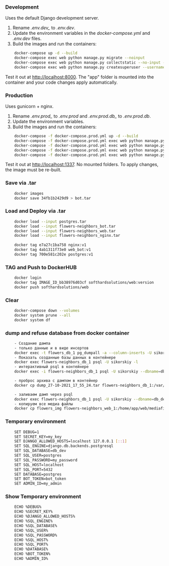 ### Development

Uses the default Django development server.

1. Rename *.env.dev_* to *.env.dev*.
2. Update the environment variables in the *docker-compose.yml* and *.env.dev* files.
3. Build the images and run the containers:
```sh
    docker-compose up -d --build
    docker-compose exec web python manage.py migrate --noinput
    docker-compose exec web python manage.py collectstatic --no-input --clear
    docker-compose exec web python manage.py createsuperuser --username Sikorskiy --email numbern19@gmail.com
```
Test it out at [http://localhost:8000](http://localhost:8000). The "app" folder is mounted into the container and your code changes apply automatically.

### Production
Uses gunicorn + nginx.
1. Rename *.env.prod_* to *.env.prod* and *.env.prod.db_* to *.env.prod.db*. 
2. Update the environment variables.
3. Build the images and run the containers:
```sh
    docker-compose -f docker-compose.prod.yml up -d --build
    docker-compose -f docker-compose.prod.yml exec web python manage.py makemigrations --noinput
    docker-compose -f docker-compose.prod.yml exec web python manage.py migrate --noinput
    docker-compose -f docker-compose.prod.yml exec web python manage.py collectstatic --no-input --clear
    docker-compose -f docker-compose.prod.yml exec web python manage.py createsuperuser --username sikorskiy --email numbern19@gmail.com
```
Test it out at [http://localhost:1337](http://localhost:1337). No mounted folders. To apply changes, the image must be re-built.

### Save via .tar 
```sh
    docker images
    docker save 34fb1b2429d9 > bot.tar
```
### Load and Deploy via .tar 
```sh
    docker load --input postgres.tar
    docker load --input flowers-neighbors_bot.tar
    docker load --input flowers-neighbors_web.tar
    docker load --input flowers-neighbors_nginx.tar
    
    docker tag e7a27c1ba758 nginx:v1
    docker tag 4ab1311f73e0 web_bot:v1
    docker tag 700e581c202e postgres:v1
```
### TAG and Push to DockerHUB 
```sh
    docker login
    docker tag IMAGE_ID_bb38976d03cf softhardsolutions/web:version
    docker push softhardsolutions/web
```
### Clear
```sh
    docker-compose down --volumes
    docker system prune --all
    docker system df
```

### dump and refuse database from docker container
```sh
    - Создание дампа 
    - только данные и в виде инсертов
    docker exec -t flowers_db_1 pg_dumpall -a --column-inserts -U sikorskiy > dump_`date +%d-%m-%Y"_"%H_%M_%S`.sql
    - Показать созданные базы данных в контейнере
    docker exec flowers-neighbors_db_1 psql -U sikorskiy -l
    - интерактивный psql в контейнере
    docker exec -i flowers-neighbors_db_1 psql -U sikorskiy --dbname=db_dev

    - проброс архива с дампом в контейнер
    docker cp dump_27-10-2021_17_55_24.tar flowers-neighbors_db_1:/var/lib/postgresql/data

    - заливаем дамп через psql
    docker exec flowers-neighbors_db_1 psql -U sikorskiy --dbname=db_dev -f /var/lib/postgresql/data/dump_27-10-2021_17_55_24.sql
    - копируем все медиа файлы
    docker cp flowers_img flowers-neighbors_web_1:/home/app/web/mediafiles/
```

### Temporary environment
```sh
    SET DEBUG=1
    SET SECRET_KEY=my_key
    SET DJANGO_ALLOWED_HOSTS=localhost 127.0.0.1 [::1]
    SET SQL_ENGINE=django.db.backends.postgresql
    SET SQL_DATABASE=db_dev
    SET SQL_USER=postgres
    SET SQL_PASSWORD=my_password
    SET SQL_HOST=localhost
    SET SQL_PORT=5432
    SET DATABASE=postgres
    SET BOT_TOKEN=bot_token
    SET ADMIN_ID=my_admin
```
### Show Temporary environment
```sh
    ECHO %DEBUG%
    ECHO %SECRET_KEY%
    ECHO %DJANGO_ALLOWED_HOSTS%
    ECHO %SQL_ENGINE%
    ECHO %SQL_DATABASE%
    ECHO %SQL_USER%
    ECHO %SQL_PASSWORD%
    ECHO %SQL_HOST%
    ECHO %SQL_PORT%
    ECHO %DATABASE%
    ECHO %BOT_TOKEN%
    ECHO %ADMIN_ID% 
```